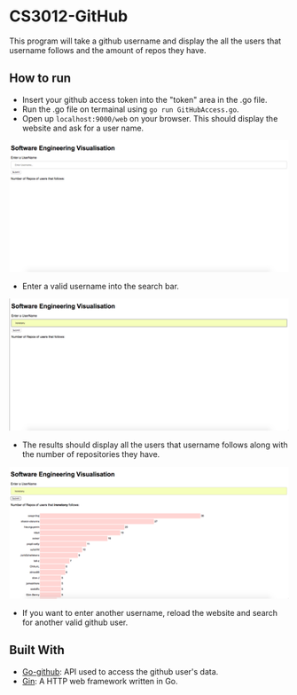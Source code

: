 # CS3012-GitHub
This program will take a github username and display the all the users that username follows and the amount of repos they have.

## How to run 
- Insert your github access token into the "token" area in the .go file. 
- Run the .go file on termainal using `go run GitHubAccess.go`. 
- Open up `localhost:9000/web` on your browser. This should display the website and ask for a user name.

![Starting page](https://github.com/irenetony/CS3012-GitHub/raw/master/Screenshots/Start.png) 

- Enter a valid username into the search bar.

![Search](https://github.com/irenetony/CS3012-GitHub/raw/master/Screenshots/Search.png) 

- The results should display all the users that username follows along with the number of repositories they have.

![Results](https://github.com/irenetony/CS3012-GitHub/raw/master/Screenshots/Result.png) 

- If you want to enter another username, reload the website and search for another valid github user.

## Built With
- [Go-github](https://github.com/google/go-github): API used to access the github user's data.
- [Gin](https://github.com/gin-gonic/gin): A HTTP web framework written in Go.